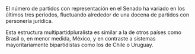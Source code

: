 ﻿El número de partidos con representación en el Senado ha variado en los últimos tres períodos, fluctuando alrededor de una docena de partidos con personería jurídica.

Esta estructura multipartidpluralista es similar a la de otros países como Brasil o, en menor medida, México, y en contraste a sistemas mayoritariamente bipartidistas como los de Chile o Uruguay.